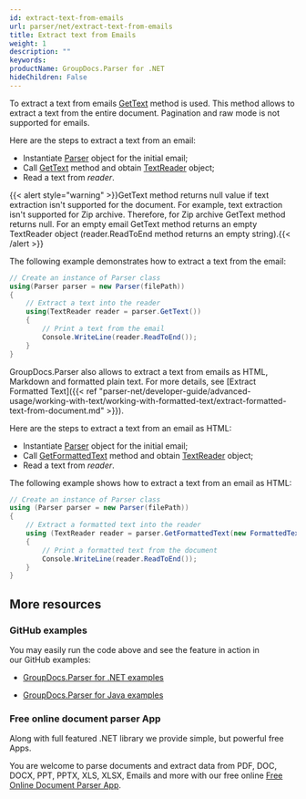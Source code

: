 ```yaml
---
id: extract-text-from-emails
url: parser/net/extract-text-from-emails
title: Extract text from Emails
weight: 1
description: ""
keywords: 
productName: GroupDocs.Parser for .NET
hideChildren: False
---
```

To extract a text from emails [GetText](https://apireference.groupdocs.com/net/parser/groupdocs.parser/parser/methods/gettext) method is used. This method allows to extract a text from the entire document. Pagination and raw mode is not supported for emails.

Here are the steps to extract a text from an email:

*   Instantiate [Parser](https://apireference.groupdocs.com/net/parser/groupdocs.parser/parser) object for the initial email;
*   Call [GetText](https://apireference.groupdocs.com/net/parser/groupdocs.parser/parser/methods/gettext) method and obtain [TextReader](https://docs.microsoft.com/en-us/dotnet/api/system.io.textreader?view=netframework-2.0) object;
*   Read a text from *reader*.

{{< alert style="warning" >}}GetText method returns null value if text extraction isn't supported for the document. For example, text extraction isn't supported for Zip archive. Therefore, for Zip archive GetText method returns null. For an empty email GetText method returns an empty TextReader object (reader.ReadToEnd method returns an empty string).{{< /alert >}}

The following example demonstrates how to extract a text from the email:

```csharp
// Create an instance of Parser class
using(Parser parser = new Parser(filePath))
{
    // Extract a text into the reader
    using(TextReader reader = parser.GetText())
    {
        // Print a text from the email
        Console.WriteLine(reader.ReadToEnd());
    }
}


```

GroupDocs.Parser also allows to extract a text from emails as HTML, Markdown and formatted plain text. For more details, see [Extract Formatted Text]({{< ref "parser-net/developer-guide/advanced-usage/working-with-text/working-with-formatted-text/extract-formatted-text-from-document.md" >}}).

Here are the steps to extract a text from an email as HTML:

*   Instantiate [Parser](https://apireference.groupdocs.com/net/parser/groupdocs.parser/parser) object for the initial email;
*   Call [GetFormattedText](https://apireference.groupdocs.com/net/parser/groupdocs.parser/parser/methods/getformattedtext) method and obtain [TextReader](https://docs.microsoft.com/en-us/dotnet/api/system.io.textreader?view=netframework-2.0) object;
*   Read a text from *reader*.

The following example shows how to extract a text from an email as HTML:

```csharp
// Create an instance of Parser class
using (Parser parser = new Parser(filePath))
{
    // Extract a formatted text into the reader
    using (TextReader reader = parser.GetFormattedText(new FormattedTextOptions(FormattedTextMode.Html)))
    {
        // Print a formatted text from the document
        Console.WriteLine(reader.ReadToEnd());
    }
}
```

## More resources

### GitHub examples

You may easily run the code above and see the feature in action in our GitHub examples:

*   [GroupDocs.Parser for .NET examples](https://github.com/groupdocs-parser/GroupDocs.Parser-for-.NET)
    
*   [GroupDocs.Parser for Java examples](https://github.com/groupdocs-parser/GroupDocs.Parser-for-Java)
    

### Free online document parser App

Along with full featured .NET library we provide simple, but powerful free Apps.

You are welcome to parse documents and extract data from PDF, DOC, DOCX, PPT, PPTX, XLS, XLSX, Emails and more with our free online [Free Online Document Parser App](https://products.groupdocs.app/parser).
